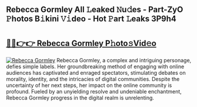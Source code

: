 ## Rebecca Gormley All 𝙻eaked 𝙽u𝚍es - Part-ZyO 𝙿hotos B𝚒kini 𝚅𝚒deo - Hot 𝙿art 𝙻eaks 3P9h4

# <h2><a href="http://ld268f.urlbe.top/?page=Rebecca+Gormley">🔗🔗👉👉 Rebecca Gormley P𝚑oto𝚜Vid𝚎o</a></h2>

[![Rebecca Gormley](https://i.imgur.com/eBuTRDB.gif)](http://ld268f.urlbe.top/?page=Rebecca+Gormley)
Rebecca Gormley, a complex and intriguing personage, defies simple labels. Her groundbreaking method of engaging with online audiences has captivated and enraged spectators, stimulating debates on morality, identity, and the intricacies of digital communities. Despite the uncertainty of her next steps, her impact on the online community is profound. Fueled by an unyielding resolve and undeniable enchantment, Rebecca Gormley progress in the digital realm is unrelenting.

